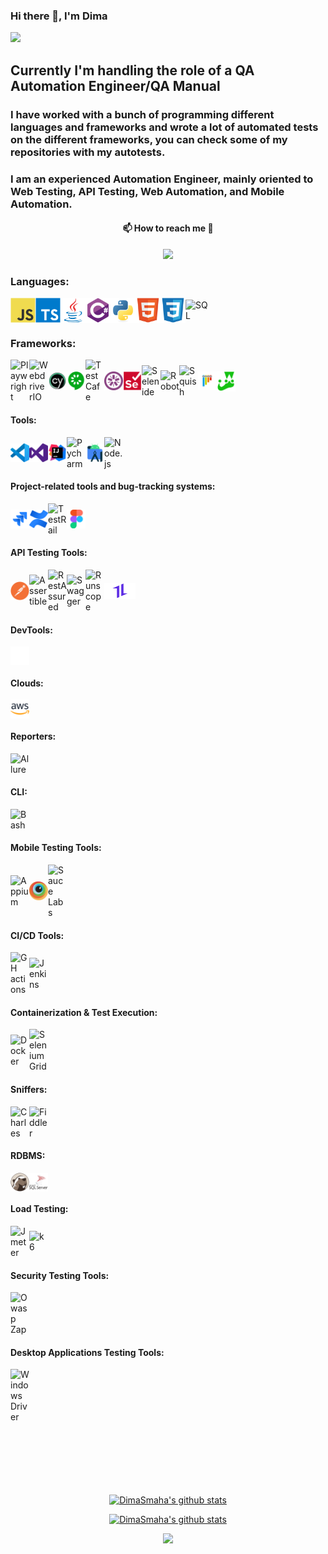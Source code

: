 ### Hi there 👋, I'm Dima

![](https://komarev.com/ghpvc/?username=DimaSmaha&style=flat-square&color=brightgreen)

## Currently I'm handling the role of a QA Automation Engineer/QA Manual
### I have worked with a bunch of programming different languages and frameworks and wrote a lot of automated tests on the different frameworks, you can check some of my repositories with my autotests.
### I am an experienced Automation Engineer, mainly oriented to Web Testing, API Testing, Web Automation, and Mobile Automation.

<h4 align="center">
  📫 How to reach me 💬
</h1>
<p align="center">
<a href="https://www.linkedin.com/in/dmytro-smaha/" target="_blank">
  <img height="32" src="https://cdn-icons-png.flaticon.com/512/1377/1377213.png"/>
</a>
</p>

### Languages:
<div style="display: flex; align-items: center;">
  <img align="left" style="display: inline-block;" alt="JavaScript" width="40px" src="https://github.com/devicons/devicon/blob/master/icons/javascript/javascript-original.svg" />
  <img align="left" style="display: inline-block;" alt="TypeScript" width="40px" src="https://github.com/devicons/devicon/blob/master/icons/typescript/typescript-original.svg" />
  <img align="left" alt="Java" width="40px" src="https://github.com/devicons/devicon/blob/master/icons/java/java-original.svg" />
  <img align="left" alt="C#" width="40px" src="https://github.com/devicons/devicon/blob/master/icons/csharp/csharp-original.svg" />
  <img align="left" alt="Python" width="40px" src="https://github.com/devicons/devicon/blob/master/icons/python/python-original.svg" />
  <img align="left" alt="HTML5" width="40px" src="https://github.com/devicons/devicon/blob/master/icons/html5/html5-original.svg" />
  <img align="left" alt="CSS3" width="40px" src="https://github.com/devicons/devicon/blob/master/icons/css3/css3-original.svg" />
  <img align="left" alt="SQL" width="40px" src="https://cdn-icons-png.flaticon.com/512/5815/5815478.png" />
  </br>
</div>

### Frameworks:
<div style="display: flex; align-items: center;">
  <img align="left" alt="Playwright" width="30px" src="https://playwright.dev/img/playwright-logo.svg" />
  <img align="left" alt="WebdriverIO" width="30px" src="https://raw.githubusercontent.com/webdriverio/webdriverio-schematics/HEAD/.github/assets/logo.png" />
  <img align="left" alt="Cypress" width="30px" src="https://raw.githubusercontent.com/vscode-icons/vscode-icons/a6526a9b865babf8d661779a5d1fff67672fce89/icons/file_type_cypress.svg" />
  <img align="left" alt="Cucumber" width="30px" src="https://github.com/devicons/devicon/blob/master/icons/cucumber/cucumber-plain.svg" />
  <img align="left" alt="TestCafe" width="30px" src="https://www.svgrepo.com/show/374124/testcafe.svg" />
  <img align="left" alt="Jasmine" width="30px" src="https://github.com/devicons/devicon/blob/master/icons/jasmine/jasmine-original.svg" />
  <img align="left" alt="Selenium" width="30px" src="https://github.com/devicons/devicon/blob/master/icons/selenium/selenium-original.svg" />
  <img align="left" alt="Selenide" width="30px" src="https://pbs.twimg.com/profile_images/378800000484627924/ff1d3d03ad85234b0168493123816da2_400x400.png" />
  <img align="left" alt="Robot" width="30px" src="https://cdn.worldvectorlogo.com/logos/robot-framework.svg" />
  <img align="left" alt="Squish" width="30px" src="https://images.g2crowd.com/uploads/product/image/large_detail/large_detail_8fbd0a28d94c4dea3bfeeec0f5bb59eb/squish-gui-tester.png" />
  <img align="left" alt="Pytest" width="30px" src="https://github.com/devicons/devicon/blob/master/icons/pytest/pytest-original.svg" />
  <img align="left" alt="Jest" width="30px" src="https://raw.githubusercontent.com/bestofjs/bestofjs/master/apps/bestofjs-nextjs/public/logos/jest.dark.svg" />
  </br>
</div>

#### Tools:
<div style="display: flex; align-items: center;">
  <img align="left" alt="Visual Studio Code" width="30px" src="https://github.com/devicons/devicon/blob/master/icons/vscode/vscode-original.svg" />
  <img align="left" alt="Visual Studio" width="30px" src="https://github.com/devicons/devicon/blob/master/icons/visualstudio/visualstudio-plain.svg" />
  <img align="left" alt="Intellij Idea" width="30px" src="https://github.com/devicons/devicon/blob/master/icons/intellij/intellij-original.svg" />
  <img align="left" alt="Pycharm" width="30px" src="https://upload.wikimedia.org/wikipedia/commons/1/1d/PyCharm_Icon.svg" />
  <img align="left" alt="Android Studio" width="30px" src="https://github.com/devicons/devicon/blob/master/icons/androidstudio/androidstudio-original.svg" />
  <img align="left" alt="Node.js" width="30px" src="https://cdn-icons-png.flaticon.com/512/5968/5968322.png" />
  </br>
</div>

#### Project-related tools and bug-tracking systems:
<div style="display: flex; align-items: center;">
  <img align="left" alt="Jira" width="30px" src="https://github.com/devicons/devicon/blob/master/icons/jira/jira-original.svg" />
  <img align="left" alt="Confluence" width="30px" src="https://github.com/devicons/devicon/blob/master/icons/confluence/confluence-original.svg" />
  <img align="left" alt="TestRail" width="30px" src="https://media.gurock.com/gk-media/logos/TestRail%20Logo%20Square.svg" />
  <img align="left" alt="Figma" width="30px" src="https://github.com/devicons/devicon/blob/master/icons/figma/figma-original.svg" />
  </br>
</div>

#### API Testing Tools:
<div style="display: flex; align-items: center;">
  <img align="left" alt="Postman" width="30px" src="https://github.com/devicons/devicon/blob/master/icons/postman/postman-plain.svg" />
  <img align="left" alt="Assertible" width="30px" src="https://assertible.com/fonts/logo.a9f30ec66525a738d596c0d72f1c4ee6.svg" />
  <img align="left" alt="RestAssured" width="30px" src="https://miro.medium.com/v2/resize:fit:800/1*qmS-f8Pv72ZavjF22v-xiw.png" />
  <img align="left" alt="Swagger" width="30px" src="https://upload.wikimedia.org/wikipedia/commons/a/ab/Swagger-logo.png" />
  <img align="left" alt="Runscope" width="30px" src="https://www.runscope.com/static/img/public/share-image.png" />
  <img align="left" alt="Axios" height="26px" width="50px" src="https://github.com/devicons/devicon/blob/master/icons/axios/axios-plain.svg" />
  </br>
</div>

#### DevTools:
<div style="display: flex; align-items: center;">
  <img align="left" alt="Chrome DevTools" width="30px" src="https://github.com/ChromeDevTools/devtools-logo/blob/master/logos/svg/chrome-devtools-square-responsive.svg" />
  </br>
</div>

#### Clouds:
<div style="display: flex; align-items: center;">
  <img align="left" alt="AWS" width="30px" src="https://github.com/devicons/devicon/blob/master/icons/amazonwebservices/amazonwebservices-original-wordmark.svg" />
  </br>
</div>

#### Reporters:
<div style="display: flex; align-items: center;">
  <img align="left" alt="Allure" width="30px" src="https://avatars.githubusercontent.com/u/5879127?s=200&v=4" />
  </br>
</div>

#### CLI:
<div style="display: flex; align-items: center;">
  <img align="left" alt="Bash" width="30px" src="https://upload.wikimedia.org/wikipedia/commons/4/4b/Bash_Logo_Colored.svg" />
  </br>
</div>

#### Mobile Testing Tools:
<div style="display: flex; align-items: center;">
  <img align="left" alt="Appium" width="30px" src="https://cdn.worldvectorlogo.com/logos/appium.svg" />
  <img align="left" alt="BrowserStack" width="30px" src="https://github.com/devicons/devicon/blob/master/icons/browserstack/browserstack-original.svg" />
  <img align="left" alt="Sauce Labs" width="30px" src="https://logosandtypes.com/wp-content/uploads/2023/03/sauce-labs.svg" />
  </br>
</div>

#### CI/CD Tools:
<div style="display: flex; align-items: center;">
  <img align="left" alt="GH actions" width="30px" src="https://avatars.githubusercontent.com/u/44036562?s=200&v=4" />
  <img align="left" alt="Jenkins" width="30px" src="https://cdn.worldvectorlogo.com/logos/jenkins-1.svg" />
  </br>
  </br>
</div>

#### Containerization & Test Execution:
<div style="display: flex; align-items: center;">
  <img align="left" alt="Docker" width="30px" src="https://cdn.worldvectorlogo.com/logos/docker-4.svg" />
  <img align="left" alt="Selenium Grid" width="30px" src="https://www.selenium.dev/images/logos/grid.svg" />
  </br>
</div>

#### Sniffers:
<div style="display: flex; align-items: center;">
  <img align="left" alt="Charles" width="30px" src="https://user-images.githubusercontent.com/15472/41327135-e4bf090c-6eca-11e8-9b76-032e8e2b0707.png" />
  <img align="left" alt="Fiddler" width="30px" src="https://www.wizcase.com/wp-content/uploads/2022/03/en-fiddler-logo.jpg" />
  </br>
</div>

#### RDBMS:
<div style="display: flex; align-items: center;">
  <img align="left" alt="DBeaver" width="30px" src="https://github.com/devicons/devicon/blob/master/icons/dbeaver/dbeaver-original.svg" />
  <img align="left" alt="MS SQL Server" width="30px" src="https://github.com/devicons/devicon/blob/master/icons/microsoftsqlserver/microsoftsqlserver-original-wordmark.svg" />
  </br>
</div>

#### Load Testing:
<div style="display: flex; align-items: center;">
  <img align="left" alt="Jmeter" width="30px" src="https://jmeter.apache.org/images/jmeter_square.svg" />
  <img align="left" alt="k6" width="30px" src="https://upload.wikimedia.org/wikipedia/commons/thumb/e/ef/K6-logo.svg/1058px-K6-logo.svg.png" />
  </br>
</div>

#### Security Testing Tools:
<div style="display: flex; align-items: center;">
  <img align="left" alt="Owasp Zap" width="30px" src="https://avatars.githubusercontent.com/u/6716868?s=280&v=4" />
  </br>
</div>

#### Desktop Applications Testing Tools:
<div style="display: flex; align-items: center;">
  <img align="left" alt="Windows Driver" width="30px" src="https://avatars.githubusercontent.com/u/6154722?s=200&v=4" />
  </br>
</div>

<br />
<br />
<br />
<br />
<br />
<br />

<!-- ![Top Langs] -->
<p align="center">
  <a href="https://github.com/DimaSmaha"><img src="https://github-readme-stats.vercel.app/api/top-langs/?username=DimaSmaha&layout=compact&theme=light&hide_border=true&show_icons=true&hide=kotlin" alt="DimaSmaha's github stats"></a>
</p>
<!-- Dima's github stats -->
<p align="center">
  <a href="https://github.com/DimaSmaha"><img src="https://github-readme-stats.vercel.app/api?username=DimaSmaha&show_icons=true&hide_border=true&theme=light" alt="DimaSmaha's github stats"></a>
</p>
<!-- Dima's Trophies -->
<p align="center">
  <a href="https://github.com/DimaSmaha/github-profile-trophy"><img src="https://github-profile-trophy.vercel.app/?username=DimaSmaha"></a>
</p>
  
<!--
**DimaSmaha/DimaSmaha** is a ✨ _special_ ✨ repository because its `README.md` (this file) appears on your GitHub profile.

Here are some ideas to get you started:

- 🔭 I’m currently working on ...
- 🌱 I’m currently learning ...
- 👯 I’m looking to collaborate on ...
- 🤔 I’m looking for help with ...
- 💬 Ask me about ...
- 📫 How to reach me: ...
- 😄 Pronouns: ...
- ⚡ Fun fact: ...
-->

